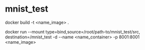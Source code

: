 # mnist_test
docker build -t <name_image> .

docker run --mount type=bind,source=/root/path-to/mnist_test/src, destination=/mnist_test -d --name <name_container> -p 8001:8001 <name_image>